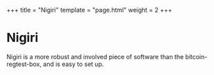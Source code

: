 +++
title = "Nigiri"
template = "page.html"
weight = 2
+++

# Nigiri

Nigiri is a more robust and involved piece of software than the bitcoin-regtest-box, and is easy to set up.

